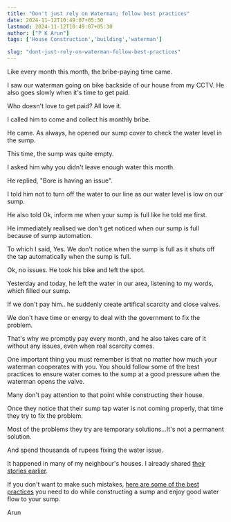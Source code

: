 ```yaml
---
title: "Don't just rely on Waterman; follow best practices"
date: 2024-11-12T10:49:07+05:30
lastmod: 2024-11-12T10:49:07+05:30
author: ["P K Arun"]
tags: ['House Construction','building','waterman']

slug: "dont-just-rely-on-waterman-follow-best-practices"
---
```


Like every month this month, the bribe-paying time came.

I saw our waterman going on bike backside of our house from my CCTV. He also goes slowly when it's time to get paid.

Who doesn't love to get paid? All love it.

I called him to come and collect his monthly bribe.

He came. As always, he opened our sump cover to check the water level in the sump.

This time, the sump was quite empty.

I asked him why you didn't leave enough water this month.

He replied, "Bore is having an issue".

I told him not to turn off the water to our line as our water level is low on our sump.

He also told Ok, inform me when your sump is full like he told me first.

He immediately realised we don't get noticed when our sump is full because of sump automation.

To which I said, Yes. We don't notice when the sump is full as it shuts off the tap automatically when the sump is full.

Ok, no issues. He took his bike and left the spot.

Yesterday and today, he left the water in our area, listening to my words, which filled our sump.

If we don't pay him.. he suddenly create artifical scarcity and close valves.

We don't have time or energy to deal with the government to fix the problem.

That's why we promptly pay every month, and he also takes care of it without any issues, even when real scarcity comes.

One important thing you must remember is that no matter how much your waterman cooperates with you. You should follow some of the best practices to ensure water comes to the sump at a good pressure when the waterman opens the valve.

Many don't pay attention to that point while constructing their house.

Once they notice that their sump tap water is not coming properly, that time they try to fix the problem.

Most of the problems they try are temporary solutions…It's not a permanent solution.

And spend thousands of rupees fixing the water issue.

It happened in many of my neighbour's houses. I already shared [their stories earlier](https://houseconstructionguide.com/house-not-getting-water-taking-other-connection/).

If you don't want to make such mistakes, [here are some of the best practices](https://houseconstructionguide.com/sump-construction-guide/) you need to do while constructing a sump and enjoy good water flow to your sump.

Arun